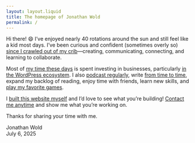 ```yaml
---
layout: layout.liquid
title: The homepage of Jonathan Wold
permalink: /
---
```


Hi there! 😄 I’ve enjoyed nearly 40 rotations around the sun and still feel like a kid most days. I’ve been curious and confident (sometimes overly so) <a href="">since I crawled out of my crib</a>—creating, communicating, connecting, and learning to collaborate.

Most of <a href="/now">my time these days</a> is spent investing in businesses, particularly <a href="https://guildenberg.com">in the WordPress ecosystem</a>. I also <a href="/podcasts">podcast regularly</a>, write <a href="/blog/">from time to time</a>, expand my backlog of reading, enjoy time with friends, learn new skills, and <a href="/games">play my favorite games</a>.

I <a href="/colophon">built this website myself</a> and I’d love to see what you’re building! <a href="/contact">Contact me anytime</a> and show me what you’re working on.

Thanks for sharing your time with me.

<p class="signature">Jonathan Wold<br />July 6, 2025</p>